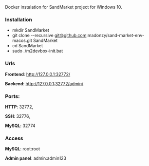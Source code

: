 Docker instalation for SandMarket project for Windows 10.

### Installation

* mkdir SandMarket
* git clone --recursive git@github.com:madonzy/sand-market-env-macos.git SandMarket
* cd SandMarket
* sudo ./m2devbox-init.bat


### Urls
**Frontend**: http://127.0.0.1:32772/

**Backend**: http://127.0.0.1:32772/admin/

### Ports:
**HTTP**: 32772,

**SSH**: 32776,

**MySQL**: 32774

### Access
**MySQL**: root:root

**Admin panel**: admin:admin123
